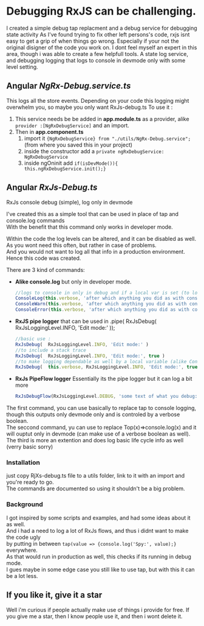 # Debugging RxJS can be challenging.
I created a simple debug tap replacment and a debug service for debugging state activity
As I've found trying to fix other left persons's code, rxjs isnt easy to get a grip of when things go wrong. 
Especially if your not the original disigner of the code you work on.
I dont feel myself an expert in this area, though i was able to create a few helpfull tools.
A state log service, and debugging logging that logs to console in devmode only with some level setting.

## Angular *NgRx-Debug.service.ts*
This logs all the store events.
Depending on your code this logging might overwhelm you, so maybe you only want RxJs-debug.ts
To use it :
1. This service needs be be added in **app.module.ts** as a provider, alike `provider :[NgRxDebugService]` and an import.
2. Then in **app.component.ts**
   1. import it `{NgRxDebugService} from "./utils/NgRx-Debug.service";` (from where you saved this in your project)
   2. inside the constructor add a `private ngRxDebugService: NgRxDebugService` 
   3. inside ngOninit add  `if(isDevMode()){    this.ngRxDebugService.init();}`
      

## Angular *RxJs-Debug.ts*
RxJs console debug (simple), log only in devmode  

I've created this as a simple tool that can be used in place of tap and console.log commands  
With the benefit that this command only works in developer mode.  

Within the code the log levels can be altered, and it can be disabled as well.  
As you wont need this often, but rather in case of problems.    
And you would not want to log all that info in a production environment.    
Hence this code was created.   

There are 3 kind of commands:  
 - **Alike console.log** but only in developer mode.
   ```TypeScript
   //logs to console in only in debug and if a local var is set (to log on a per file base)
   ConsoleLog(this.verbose, 'after which anything you did as with console', addindVars, debuggingarrays, etc );
   ConsoleWarn(this.verbose, 'after which anything you did as with console', addindVars, debuggingarrays, etc );
   ConsoleError(this.verbose, 'after which anything you did as with console', addindVars, debuggingarrays, etc );
   ```
 - **RxJS pipe logger** that can be used in .pipe( RxJsDebug(  RxJsLoggingLevel.INFO, 'Edit mode:' ));
   ```TypeScript
   //basic use :
   RxJsDebug(  RxJsLoggingLevel.INFO, 'Edit mode:' )
   //to include a stack trace
   RxJsDebug(  RxJsLoggingLevel.INFO, 'Edit mode:', true )
   //to make logging dependable as well by a local variable (alike ConsoleDebug)
   RxJsDebug(  this.verbose, RxJsLoggingLevel.INFO, 'Edit mode:', true )   //set a local var this.verbose too true for the place you want to debug.
   ```
 - **RxJs PipeFlow logger** Essentially its the pipe logger but it can log a bit more 
   ```TypeScript
   RxJsDebugFlow(RxJsLoggingLevel.DEBUG, 'some text of what you debug:', false, {subscribe: true, finalize: true})`
   
   ```

The first command, you can use basically to replace tap to console logging, though this outputs only devmode only and is controled by a verbose boolean.   
The seccond command, yu can use to replace Top(x)=>console.log(x) and it will ouptut only in devmode (can make use of a verbose boolean as well).
The third is more an extention and does log basic life cycle info as well (verry basic sorry)  


### Installation
just copy RjXs-debug.ts file to a utils folder, link to it with an import and you're ready to go.  
The commands are documented so using it shouldn't be a big problem.

### Background
I got inspired by some scripts and examples, and had some ideas about it as well.   
And i had a need to log a lot of RxJs flows, and thus i didnt want to make the code ugly   
by putting in between `tap(value => {console.log('Spy:', value);}` everywhere.   
As that would run in production as well, this checks if its running in debug mode.   
I gues maybe in some edge case you still like to use tap, but with this it can be a lot less.   

## If you like it, give it a star
Well i'm curious if people actually make use of things i provide for free.
If you give me a star, then I know people use it, and then i wont delete it.
